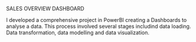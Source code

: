 SALES OVERVIEW DASHBOARD

I developed a comprehensive project in PowerBI creating a Dashboards to analyse a data. This process involved several stages includind data loading. Data transformation, data modelling and data visualization.
         
